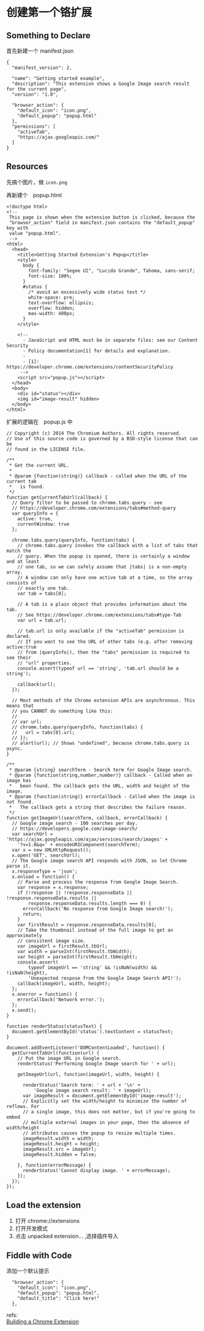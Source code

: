 # 创建第一个铬扩展

## Something to Declare
首先新建一个 manifest.json

	{
	  "manifest_version": 2,

	  "name": "Getting started example",
	  "description": "This extension shows a Google Image search result for the current page",
	  "version": "1.0",

	  "browser_action": {
	    "default_icon": "icon.png",
	    "default_popup": "popup.html"
	  },
	  "permissions": [
	    "activeTab",
	    "https://ajax.googleapis.com/"
	  ]
	}
## Resources
先搞个图片，做 `icon.png`

再新建个　popup.html

	<!doctype html>
	<!--
	 This page is shown when the extension button is clicked, because the
	 "browser_action" field in manifest.json contains the "default_popup" key with
	 value "popup.html".
	 -->
	<html>
	  <head>
	    <title>Getting Started Extension's Popup</title>
	    <style>
	      body {
	        font-family: "Segoe UI", "Lucida Grande", Tahoma, sans-serif;
	        font-size: 100%;
	      }
	      #status {
	        /* avoid an excessively wide status text */
	        white-space: pre;
	        text-overflow: ellipsis;
	        overflow: hidden;
	        max-width: 400px;
	      }
	    </style>

	    <!--
	      - JavaScript and HTML must be in separate files: see our Content Security
	      - Policy documentation[1] for details and explanation.
	      -
	      - [1]: https://developer.chrome.com/extensions/contentSecurityPolicy
	     -->
	    <script src="popup.js"></script>
	  </head>
	  <body>
	    <div id="status"></div>
	    <img id="image-result" hidden>
	  </body>
	</html>

扩展的逻辑在　popup.js 中

	// Copyright (c) 2014 The Chromium Authors. All rights reserved.
	// Use of this source code is governed by a BSD-style license that can be
	// found in the LICENSE file.

	/**
	 * Get the current URL.
	 *
	 * @param {function(string)} callback - called when the URL of the current tab
	 *   is found.
	 */
	function getCurrentTabUrl(callback) {
	  // Query filter to be passed to chrome.tabs.query - see
	  // https://developer.chrome.com/extensions/tabs#method-query
	  var queryInfo = {
	    active: true,
	    currentWindow: true
	  };

	  chrome.tabs.query(queryInfo, function(tabs) {
	    // chrome.tabs.query invokes the callback with a list of tabs that match the
	    // query. When the popup is opened, there is certainly a window and at least
	    // one tab, so we can safely assume that |tabs| is a non-empty array.
	    // A window can only have one active tab at a time, so the array consists of
	    // exactly one tab.
	    var tab = tabs[0];

	    // A tab is a plain object that provides information about the tab.
	    // See https://developer.chrome.com/extensions/tabs#type-Tab
	    var url = tab.url;

	    // tab.url is only available if the "activeTab" permission is declared.
	    // If you want to see the URL of other tabs (e.g. after removing active:true
	    // from |queryInfo|), then the "tabs" permission is required to see their
	    // "url" properties.
	    console.assert(typeof url == 'string', 'tab.url should be a string');

	    callback(url);
	  });

	  // Most methods of the Chrome extension APIs are asynchronous. This means that
	  // you CANNOT do something like this:
	  //
	  // var url;
	  // chrome.tabs.query(queryInfo, function(tabs) {
	  //   url = tabs[0].url;
	  // });
	  // alert(url); // Shows "undefined", because chrome.tabs.query is async.
	}

	/**
	 * @param {string} searchTerm - Search term for Google Image search.
	 * @param {function(string,number,number)} callback - Called when an image has
	 *   been found. The callback gets the URL, width and height of the image.
	 * @param {function(string)} errorCallback - Called when the image is not found.
	 *   The callback gets a string that describes the failure reason.
	 */
	function getImageUrl(searchTerm, callback, errorCallback) {
	  // Google image search - 100 searches per day.
	  // https://developers.google.com/image-search/
	  var searchUrl = 'https://ajax.googleapis.com/ajax/services/search/images' +
	    '?v=1.0&q=' + encodeURIComponent(searchTerm);
	  var x = new XMLHttpRequest();
	  x.open('GET', searchUrl);
	  // The Google image search API responds with JSON, so let Chrome parse it.
	  x.responseType = 'json';
	  x.onload = function() {
	    // Parse and process the response from Google Image Search.
	    var response = x.response;
	    if (!response || !response.responseData || !response.responseData.results ||
	        response.responseData.results.length === 0) {
	      errorCallback('No response from Google Image search!');
	      return;
	    }
	    var firstResult = response.responseData.results[0];
	    // Take the thumbnail instead of the full image to get an approximately
	    // consistent image size.
	    var imageUrl = firstResult.tbUrl;
	    var width = parseInt(firstResult.tbWidth);
	    var height = parseInt(firstResult.tbHeight);
	    console.assert(
	        typeof imageUrl == 'string' && !isNaN(width) && !isNaN(height),
	        'Unexpected respose from the Google Image Search API!');
	    callback(imageUrl, width, height);
	  };
	  x.onerror = function() {
	    errorCallback('Network error.');
	  };
	  x.send();
	}

	function renderStatus(statusText) {
	  document.getElementById('status').textContent = statusText;
	}

	document.addEventListener('DOMContentLoaded', function() {
	  getCurrentTabUrl(function(url) {
	    // Put the image URL in Google search.
	    renderStatus('Performing Google Image search for ' + url);

	    getImageUrl(url, function(imageUrl, width, height) {

	      renderStatus('Search term: ' + url + '\n' +
	          'Google image search result: ' + imageUrl);
	      var imageResult = document.getElementById('image-result');
	      // Explicitly set the width/height to minimize the number of reflows. For
	      // a single image, this does not matter, but if you're going to embed
	      // multiple external images in your page, then the absence of width/height
	      // attributes causes the popup to resize multiple times.
	      imageResult.width = width;
	      imageResult.height = height;
	      imageResult.src = imageUrl;
	      imageResult.hidden = false;

	    }, function(errorMessage) {
	      renderStatus('Cannot display image. ' + errorMessage);
	    });
	  });
	});

## Load the extension

1. 打开 chrome://extensions 
2. 打开开发模式
3. 点击 unpacked extension… ,选择插件导入　

## Fiddle with Code
添加一个默认提示


	  "browser_action": {
	    "default_icon": "icon.png",
	    "default_popup": "popup.html",
		"default_title": "Click here!"
	  },


refs:  
[Building a Chrome Extension](https://developer.chrome.com/extensions/getstarted)  